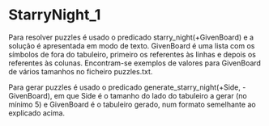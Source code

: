 # StarryNight_1

Para resolver puzzles é usado o predicado starry_night(+GivenBoard) e a solução é apresentada em modo de texto. GivenBoard é uma lista com os símbolos de fora do tabuleiro, primeiro os referentes às linhas e depois os referentes às colunas. Encontram-se exemplos de valores para GivenBoard de vários tamanhos no ficheiro puzzles.txt.

Para gerar puzzles é usado o predicado generate_starry_night(+Side, -GivenBoard), em que Side é o tamanho do lado do tabuleiro a gerar (no mínimo 5) e GivenBoard é o tabuleiro gerado, num formato semelhante ao explicado acima.

